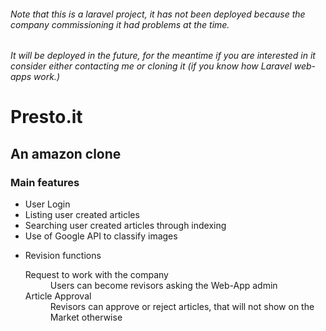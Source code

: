 ###### Note that this is a laravel project, it has not been deployed because the company commissioning it had problems at the time.

###### It will be deployed in the future, for the meantime if you are interested in it consider either contacting me or cloning it (if you know how Laravel web-apps work.)

# Presto.it

## An amazon clone

### Main features

<ul>
    <li>User Login</li>
    <li>Listing user created articles</li>
    <li>Searching user created articles through indexing</li>
    <li>Use of Google API to classify images</li>
    <li>
    <dl>
        <p> Revision functions </p>
        <dt>Request to work with the company<dt>
        <dd>Users can become revisors asking the Web-App admin</dd>
        <dt>Article Approval<dt>
        <dd>Revisors can approve or reject articles, that will not show on the Market otherwise</dd>
    </dl>
    </li>
</ul>
